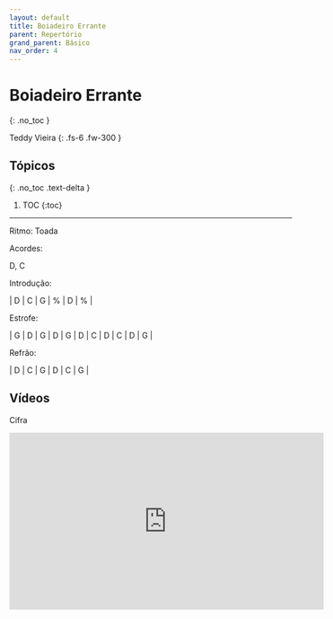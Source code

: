 ```yaml
---
layout: default
title: Boiadeiro Errante
parent: Repertório
grand_parent: Básico
nav_order: 4
---
```


# Boiadeiro Errante
{: .no_toc }

Teddy Vieira
{: .fs-6 .fw-300 }

## Tópicos
{: .no_toc .text-delta }

1. TOC
{:toc}

---

Ritmo: Toada

Acordes:

D, C

Introdução:

| D | C | G | % | D | % |

Estrofe:

| G | D | G | D | G | D | C | D | C | D | G |

Refrão:

| D | C | G | D | C | G |

## Vídeos

Cifra

<div class="video-container">
<iframe width="560" height="315" src="https://www.youtube.com/embed/R65R5yJ1vtE" title="YouTube video player" frameborder="0" allow="accelerometer; autoplay; clipboard-write; encrypted-media; gyroscope; picture-in-picture; web-share" allowfullscreen></iframe>
</div>
